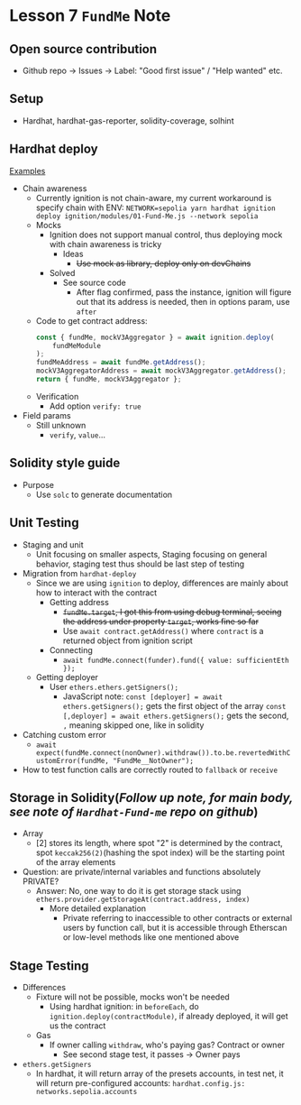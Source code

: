 # Lesson 7 `FundMe` Note

## Open source contribution
- Github repo -> Issues -> Label: "Good first issue" / "Help wanted" etc.

## Setup

-   Hardhat, hardhat-gas-reporter, solidity-coverage, solhint

## Hardhat deploy

[Examples](https://github.com/NomicFoundation/hardhat-ignition-examples)

-   Chain awareness
    -   Currently ignition is not chain-aware, my current workaround is specify chain with ENV: `NETWORK=sepolia yarn hardhat ignition deploy ignition/modules/01-Fund-Me.js --network sepolia`
    -   Mocks
        -   Ignition does not support manual control, thus deploying mock with chain awareness is tricky
            -   Ideas
                -   ~~Use mock as library, deploy only on devChains~~
        -   Solved
            -   See source code
                -   After flag confirmed, pass the instance, ignition will figure out that its address is needed, then in options param, use `after`
    -   Code to get contract address:
        ```javascript
        const { fundMe, mockV3Aggregator } = await ignition.deploy(
			fundMeModule
		);
		fundMeAddress = await fundMe.getAddress();
		mockV3AggregatorAddress = await mockV3Aggregator.getAddress();
		return { fundMe, mockV3Aggregator };
        ```
    -   Verification
        -   Add option `verify: true`
-   Field params
    -   Still unknown
        -   `verify`, `value`...

## Solidity style guide

-   Purpose
    -   Use `solc` to generate documentation

## Unit Testing

-   Staging and unit
    -   Unit focusing on smaller aspects, Staging focusing on general behavior, staging test thus should be last step of testing
-   Migration from `hardhat-deploy`
    -   Since we are using `ignition` to deploy, differences are mainly about how to interact with the contract
        -   Getting address
            -   ~~`fundMe.target`, I got this from using debug terminal, seeing the address under property `target`, works fine so far~~
            - Use `await contract.getAddress()` where `contract` is a returned object from ignition script
        -   Connecting
            -   `await fundMe.connect(funder).fund({ value: sufficientEth });`
    -   Getting deployer
        -   User `ethers.ethers.getSigners();`
            -   JavaScript note: `const [deployer] = await ethers.getSigners();` gets the first object of the array `const [,deployer] = await ethers.getSigners();` gets the second, `,` meaning skipped one, like in solidity
-   Catching custom error
    -   `await expect(fundMe.connect(nonOwner).withdraw()).to.be.revertedWithCustomError(fundMe, "FundMe__NotOwner");`
-   How to test function calls are correctly routed to `fallback` or `receive`

## Storage in Solidity(_Follow up note, for main body, see note of `Hardhat-Fund-me` repo on github_)

-   Array
    -   [2] stores its length, where spot "2" is determined by the contract, spot `keccak256(2)`(hashing the spot index) will be the starting point of the array elements
-   Question: are private/internal variables and functions absolutely PRIVATE?
    -   Answer: No, one way to do it is get storage stack using `ethers.provider.getStorageAt(contract.address, index)`
        -   More detailed explanation
            -   Private referring to inaccessible to other contracts or external users by function call, but it is accessible through Etherscan or low-level methods like one mentioned above

## Stage Testing
- Differences
    - Fixture will not be possible, mocks won't be needed
        - Using hardhat ignition: in `beforeEach`, do `ignition.deploy(contractModule)`, if already deployed, it will get us the contract
    - Gas
        - If owner calling `withdraw`, who's paying gas? Contract or owner
            - See second stage test, it passes -> Owner pays
- `ethers.getSigners`
    - In hardhat, it will return array of the presets accounts, in test net, it will return pre-configured accounts: `hardhat.config.js: networks.sepolia.accounts`